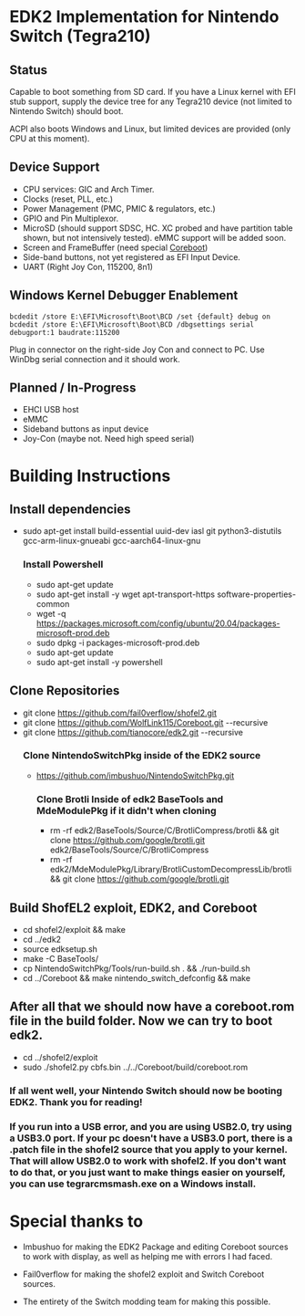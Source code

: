 # EDK2 Implementation for Nintendo Switch (Tegra210)

## Status
Capable to boot something from SD card. If you have a Linux kernel with EFI stub support, supply the device tree for any Tegra210 device (not limited to Nintendo Switch) should boot.

ACPI also boots Windows and Linux, but limited devices are provided (only CPU at this moment).

## Device Support
- CPU services: GIC and Arch Timer.
- Clocks (reset, PLL, etc.)
- Power Management (PMC, PMIC & regulators, etc.)
- GPIO and Pin Multiplexor.
- MicroSD (should support SDSC, HC. XC probed and have partition table shown, but not intensively tested). eMMC support will be added soon.
- Screen and FrameBuffer (need special [Coreboot](https://github.com/imbushuo/Coreboot))
- Side-band buttons, not yet registered as EFI Input Device.
- UART (Right Joy Con, 115200, 8n1)

## Windows Kernel Debugger Enablement

    bcdedit /store E:\EFI\Microsoft\Boot\BCD /set {default} debug on
    bcdedit /store E:\EFI\Microsoft\Boot\BCD /dbgsettings serial debugport:1 baudrate:115200
    
Plug in connector on the right-side Joy Con and connect to PC. Use WinDbg serial connection and it should work.

## Planned / In-Progress

- EHCI USB host
- eMMC
- Sideband buttons as input device
- Joy-Con (maybe not. Need high speed serial)

# Building Instructions

## Install dependencies
- sudo apt-get install build-essential uuid-dev iasl git python3-distutils gcc-arm-linux-gnueabi gcc-aarch64-linux-gnu
    ### Install Powershell
    - sudo apt-get update
    - sudo apt-get install -y wget apt-transport-https software-properties-common
    - wget -q https://packages.microsoft.com/config/ubuntu/20.04/packages-microsoft-prod.deb
    - sudo dpkg -i packages-microsoft-prod.deb
    - sudo apt-get update
    - sudo apt-get install -y powershell

## Clone Repositories
- git clone https://github.com/fail0verflow/shofel2.git
- git clone https://github.com/WolfLink115/Coreboot.git --recursive
- git clone https://github.com/tianocore/edk2.git --recursive
    ### Clone NintendoSwitchPkg inside of the EDK2 source
    - https://github.com/imbushuo/NintendoSwitchPkg.git
        ### Clone Brotli Inside of edk2 BaseTools and MdeModulePkg if it didn't when cloning
        - rm -rf edk2/BaseTools/Source/C/BrotliCompress/brotli && git clone https://github.com/google/brotli.git edk2/BaseTools/Source/C/BrotliCompress
        - rm -rf edk2/MdeModulePkg/Library/BrotliCustomDecompressLib/brotli && git clone https://github.com/google/brotli.git

## Build ShofEL2 exploit, EDK2, and Coreboot
- cd shofel2/exploit && make
- cd ../edk2
- source edksetup.sh
- make -C BaseTools/
- cp NintendoSwitchPkg/Tools/run-build.sh . && ./run-build.sh
- cd ../Coreboot && make nintendo_switch_defconfig && make

## After all that we should now have a coreboot.rom file in the build folder. Now we can try to boot edk2.
- cd ../shofel2/exploit
- sudo ./shofel2.py cbfs.bin ../../Coreboot/build/coreboot.rom

### If all went well, your Nintendo Switch should now be booting EDK2. Thank you for reading!

### If you run into a USB error, and you are using USB2.0, try using a USB3.0 port. If your pc doesn't have a USB3.0 port, there is a .patch file in the shofel2 source that you apply to your kernel. That will allow USB2.0 to work with shofel2. If you don't want to do that, or you just want to make things easier on yourself, you can use tegrarcmsmash.exe on a Windows install.

# Special thanks to

- Imbushuo for making the EDK2 Package and editing Coreboot sources to work with display, as well as helping me with errors I had faced.

- Fail0verflow for making the shofel2 exploit and Switch Coreboot sources.

- The entirety of the Switch modding team for making this possible.

